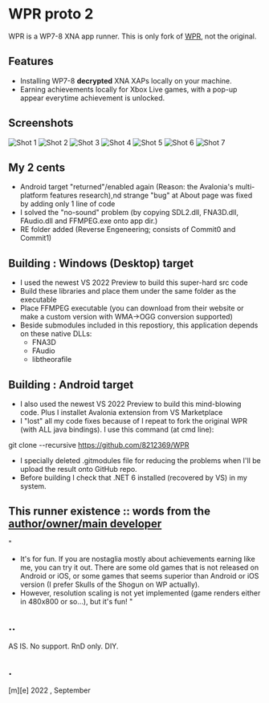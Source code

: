 # WPR proto 2

WPR is a WP7-8 XNA app runner. This is only fork of [WPR](https://github.com/8212369/WPR), not the original. 


## Features

- Installing WP7-8 **decrypted** XNA XAPs locally on your machine.
- Earning achievements locally for Xbox Live games, with a pop-up appear everytime achievement is unlocked.


## Screenshots

![Shot 1](Images/shot1.png)
![Shot 2](Images/shot2.png)
![Shot 3](Images/shot3.png)
![Shot 4](Images/shot4.png)
![Shot 5](Images/shot5.png)
![Shot 6](Images/shot6.png)
![Shot 7](Images/shot7.png)


## My 2 cents

- Android target "returned"/enabled again (Reason: the Avalonia's multi-platform features research),nd strange "bug" at About page was fixed by adding only 1 line of code 
- I solved the "no-sound" problem (by copying SDL2.dll, FNA3D.dll, FAudio.dll and FFMPEG.exe onto app dir.)
- RE folder added (Reverse Engeneering; consists of Commit0 and Commit1)

    
## Building : Windows (Desktop) target  

- I used the newest VS 2022 Preview to build this super-hard src code
- Build these libraries and place them under the same folder as the executable
- Place FFMPEG executable (you can download from their website or make a custom version with WMA->OGG conversion supported)
- Beside submodules included in this repostiory, this application depends on these native DLLs:
    * FNA3D
    * FAudio
    * libtheorafile 

## Building : Android target 

- I also used the newest VS 2022 Preview to build this mind-blowing code. Plus I installet Avalonia extension from VS Marketplace
- I "lost" all my code fixes because of I repeat to fork the original WPR (with ALL java bindings). I use this command (at cmd line):

git clone --recursive https://github.com/8212369/WPR

- I specially deleted .gitmodules file for reducing the problems when I'll be upload the result onto GitHub repo.
- Before building I check that .NET 6 installed (recovered by VS) in my system.

    
## This runner existence :: words from the [author/owner/main developer](https://github.com/8212369/) 

"
- It's for fun. If you are nostaglia mostly about achievements earning like me, you can try it out. There are some old games that is not released on Android or iOS, or some games that seems superior than Android or iOS version (I prefer Skulls of the Shogun on WP actually).
- However, resolution scaling is not yet implemented (game renders either in 480x800 or so...), but it's fun!
"


## ..

AS IS. No support. RnD only. DIY.


## .

[m][e] 2022 , September

